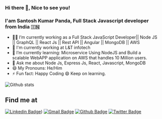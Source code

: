### Hi there 👋, Nice to see you!

### I'am Santosh Kumar Panda, Full Stack Javascript developer from India :india:

- 👨‍💻 I’m currently working as a Full Stack JavaScript Developer|| Node JS || GraphQL || React Js || Rest API || Angular || MongoDB || AWS 
- 🏢 I'm currently working at L&T infotech
- 🌱 I’m currently learning: Microservice Using NodeJS and Build a scalable WebAPP application on AWS that handles 10 Million users.
- 💬 Ask me about Node Js, Express Js, React, Javascript, MongoDB
- 😄 My Pronouns: He/Him
- ⚡️ Fun fact: Happy Coding 😄 Keep on learning.

![Github stats](https://github-readme-stats.vercel.app/api?username=PandaProgrammingHub&hide=issues&show_icons=true&count_private=true&theme=prussian)

## Find me at
[![Linkedin Badge](https://img.shields.io/badge/-Santosh%20Panda-blue?style=flat-square&logo=Linkedin&logoColor=white)](https://www.linkedin.com/in/santoshpanda299/))
[![Gmail Badge](https://img.shields.io/badge/-santoshpanda299@gmail.com-c14438?style=flat-square&logo=Gmail&logoColor=white)](mailto:santoshpanda299@gmail.com)
[![Github Badge](https://img.shields.io/badge/-PandaProgrammingHub-black?style=flat-square&logo=github&logoColor=white)](https://github.com/PandaProgrammingHub)
[![Twitter Badge](https://img.shields.io/badge/-@santoshpandasan-007ACC?style=flat-square&logo=twitter&logoColor=white)](https://twitter.com/santoshpandasan)
